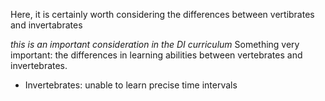 Here, it is certainly worth considering the differences between vertibrates and invertabrates



*this is an important consideration in the DI curriculum*
Something very important: the differences in learning abilities between vertebrates and invertebrates. 
- Invertebrates: unable to learn precise time intervals 



